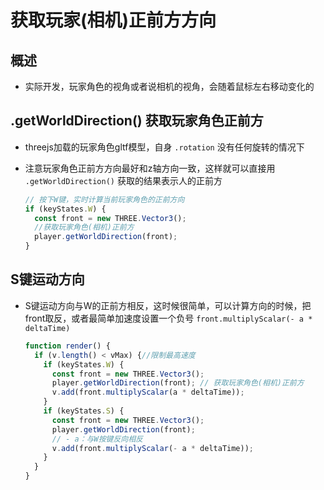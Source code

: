 # 获取玩家(相机)正前方方向

## 概述

+ 实际开发，玩家角色的视角或者说相机的视角，会随着鼠标左右移动变化的

## .getWorldDirection() 获取玩家角色正前方

+ threejs加载的玩家角色gltf模型，自身 `.rotation` 没有任何旋转的情况下
+ 注意玩家角色正前方方向最好和z轴方向一致，这样就可以直接用 `.getWorldDirection()` 获取的结果表示人的正前方

  ```js
  // 按下W键，实时计算当前玩家角色的正前方向
  if (keyStates.W) {
    const front = new THREE.Vector3();
    //获取玩家角色(相机)正前方
    player.getWorldDirection(front);
  }
  ```

## S键运动方向

+ S键运动方向与W的正前方相反，这时候很简单，可以计算方向的时候，把front取反，或者最简单加速度设置一个负号 `front.multiplyScalar(- a * deltaTime)`

  ```js
  function render() {
    if (v.length() < vMax) {//限制最高速度
      if (keyStates.W) {
        const front = new THREE.Vector3();
        player.getWorldDirection(front); // 获取玩家角色(相机)正前方
        v.add(front.multiplyScalar(a * deltaTime));
      }
      if (keyStates.S) {
        const front = new THREE.Vector3();
        player.getWorldDirection(front);
        // - a：与W按键反向相反
        v.add(front.multiplyScalar(- a * deltaTime));
      }
    }
  }
  ```
